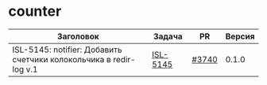 # counter


| Заголовок | Задача | PR | Версия |
|--|--|--|--|
| ISL-5145: notifier: Добавить счетчики колокольчика в redir-log v.1 | [ISL-5145](https://st.yandex-team.ru/ISL-5145) | [#3740](https://github.yandex-team.ru/lego/islands/pull/3740) | 0.1.0 |
